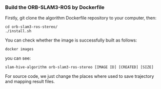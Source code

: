 ### Build the ORB-SLAM3-ROS by Dockerfile
Firstly, git clone the algorithm Dockerfile repository to your computer, then:
```
cd orb-slam3-ros-stereo/
./install.sh
```
You can check whether the image is successfully built as follows:
```
docker images
```
you can see:
```
slam-hive-algorithm orb-slam3-ros-stereo [IMAGE ID] [CREATED] [SIZE]
```

For source code, we just change the places where used to save trajectory and mapping result files.

